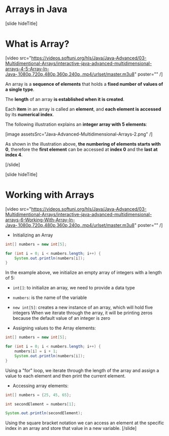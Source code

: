 # Arrays in Java

[slide hideTitle]

# What is Array?

[video src="https://videos.softuni.org/hls/Java/Java-Advanced/03-Multidimentional-Arrays/interactive-java-advanced-multidimensional-arrays-4-5-Array-In-Java-,1080p,720p,480p,360p,240p,.mp4/urlset/master.m3u8" poster="" /]

An array is a **sequence of elements** that holds a **fixed number of values of a single type**.

The **length** of an array **is established when it is created**.

Each **item** in an array is called an **element**, and **each element is accessed** by its **numerical index**.

The following illustration explains an **integer array with 5 elements**:

[image assetsSrc="Java-Advanced-Multidimensional-Arrays-2.png" /]

As shown in the illustration above, **the numbering of elements starts with 0**, therefore the **first element** can be accessed at **index 0** and the **last at index 4**.

[/slide]


[slide hideTitle]

# Working with Arrays

[video src="https://videos.softuni.org/hls/Java/Java-Advanced/03-Multidimentional-Arrays/interactive-java-advanced-multidimensional-arrays-6-Working-With-Array-In-Java-,1080p,720p,480p,360p,240p,.mp4/urlset/master.m3u8" poster="" /]

- Initializing an Array

```java live
int[] numbers = new int[5];

for (int i = 0; i < numbers.length; i++) {
    System.out.println(numbers[i]);
}
```
In the example above, we initialize an empty array of integers with a length of 5:

- `int[]`: to initialize an array, we need to provide a data type
- `numbers`: is the name of the variable
- `new int[5]`: creates a new instance of an array, which will hold five integers
When we iterate through the array, it will be printing zeros because the default value of an integer is zero

- Assigning values to the Array elements:

```java live
int[] numbers = new int[5];

for (int i = 0; i < numbers.length; i++) {
    numbers[i] = i + 1;
    System.out.println(numbers[i]);
}
```

Using a "for" loop, we iterate through the length of the array and assign a value to each element and then print the current element. 

- Accessing array elements:
``` java live
int[] numbers = {25, 45, 65};

int secondElement = numbers[1];

System.out.println(secondElement);
```

Using the square bracket notation we can access an element at the specific index in an array and store that value in a new variable. 
[/slide]
